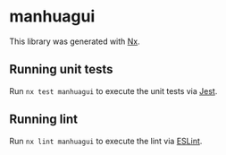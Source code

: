 # manhuagui

This library was generated with [Nx](https://nx.dev).

## Running unit tests

Run `nx test manhuagui` to execute the unit tests via [Jest](https://jestjs.io).

## Running lint

Run `nx lint manhuagui` to execute the lint via [ESLint](https://eslint.org/).
